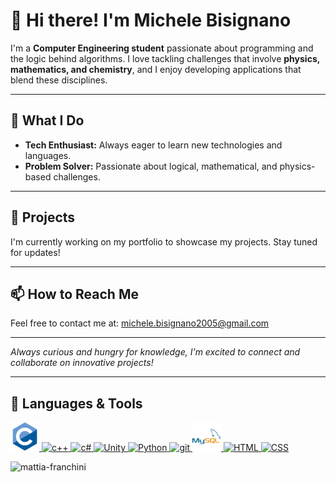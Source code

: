 # 👋 Hi there! I'm **Michele Bisignano**

I'm a **Computer Engineering student** passionate about programming and the logic behind algorithms. I love tackling challenges that involve **physics, mathematics, and chemistry**, and I enjoy developing applications that blend these disciplines.

---

## 🚀 What I Do
- **Tech Enthusiast:** Always eager to learn new technologies and languages.
- **Problem Solver:** Passionate about logical, mathematical, and physics-based challenges.

---

## 📂 Projects
I'm currently working on my portfolio to showcase my projects. Stay tuned for updates!

---

## 📫 How to Reach Me
Feel free to contact me at: [michele.bisignano2005@gmail.com](mailto:michele.bisignano2005@gmail.com)

---

*Always curious and hungry for knowledge, I'm excited to connect and collaborate on innovative projects!*

---

## 🔧 Languages & Tools
<p align="left">
<a href="https://www.cprogramming.com/" target="_blank" rel="noreferrer"> <img src="https://raw.githubusercontent.com/devicons/devicon/master/icons/c/c-original.svg" alt="c" width="46" height="46"/> </a>
<a href="https://cplusplus.com/" target="_blank" rel="noreferrer"> <img src="https://img.icons8.com/?size=100&id=40669&format=png&color=000000" alt="c++" width="50" height="50"/> </a>
<a href="https://dotnet.microsoft.com/it-it/languages/csharp" target="_blank" rel="noreferrer"> <img src="https://img.icons8.com/?size=100&id=45490&format=png&color=000000" alt="c#" width="50" height="50"/> </a>
<a href="https://unity.com/" target="_blank" rel="noreferrer"> <img src="https://img.icons8.com/?size=100&id=P08kExl7rixR&format=png&color=000000" alt="Unity" width="50" height="50"/> </a>
<a href="https://www.python.org/" target="_blank" rel="noreferrer"> <img src="https://img.icons8.com/?size=100&id=13441&format=png&color=000000" alt="Python" width="50" height="50"/> </a>
<a href="https://git-scm.com/" target="_blank" rel="noreferrer"> <img src="https://www.vectorlogo.zone/logos/git-scm/git-scm-icon.svg" alt="git" width="46" height="46"/> </a>
<a href="https://www.mysql.com/" target="_blank" rel="noreferrer"> <img src="https://raw.githubusercontent.com/devicons/devicon/master/icons/mysql/mysql-original-wordmark.svg" alt="mysql" width="46" height="46"/> </a>
<a href="https://html.com/html5/" target="_blank" rel="noreferrer"> <img src="https://img.icons8.com/?size=100&id=20909&format=png&color=000000" alt="HTML" width="50" height="50"/> </a>
<a href="https://css-tricks.com/" target="_blank" rel="noreferrer"> <img src="https://img.icons8.com/?size=100&id=21278&format=png&color=000000" alt="CSS" width="50" height="50"/> </a>
</p>

<p><img align="left" src="https://github-readme-stats.vercel.app/api/top-langs/?username=BisyB&layout=pie)](https://github.com/BisyB/github-readme-stats" alt="mattia-franchini" /></p>

